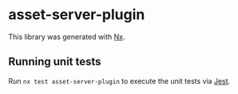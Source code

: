 # asset-server-plugin

This library was generated with [Nx](https://nx.dev).

## Running unit tests

Run `nx test asset-server-plugin` to execute the unit tests via [Jest](https://jestjs.io).
